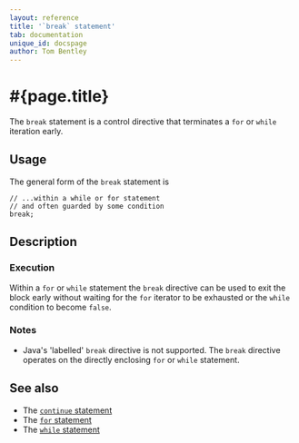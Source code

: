 ```yaml
---
layout: reference
title: '`break` statement'
tab: documentation
unique_id: docspage
author: Tom Bentley
---
```


# #{page.title}

The `break` statement is a control directive that terminates a `for` or 
`while` iteration early.

## Usage 

The general form of the `break` statement is

<!-- check:none -->
<!-- try: -->
    // ...within a while or for statement
    // and often guarded by some condition
    break;

## Description

### Execution

Within a `for` or `while` statement the `break` directive can be used to exit 
the block early without waiting for the `for` iterator to be exhausted or the 
`while` condition to become `false`.

### Notes

* Java's 'labelled' `break` directive is not supported. The 
  `break` directive operates on the directly enclosing `for` or 
  `while` statement.

## See also

* The [`continue` statement](../continue/)
* The [`for` statement](../for/)
* The [`while` statement](../while/)

